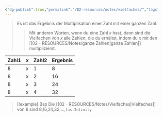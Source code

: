 ```yaml
---
{"dg-publish":true,"permalink":"/02-resources/notes/vielfaches/","tags":["mathe"],"noteIcon":""}
---
```


>Es ist das Ergebnis der Multiplikation einer Zahl mit einer ganzen Zahl.
>>Mit anderen Worten, wenn du eine Zahl $x$ hast, dann sind die Vielfachen von $x$ alle Zahlen, die du erhältst, indem du $x$ mit den [[02 - RESOURCES/Notes/ganze Zahlen\|ganze Zahlen]] multiplizierst.

| Zahl1 | x   | Zahl2 | Ergebnis |
| ----- | --- | ----- | -------- |
| 8     | x   | 1     | 8        |
| 8     | x   | 2     | 16       |
| 8     | x   | 3     | 24       |
| 8     | x   | 4     | 32       |

>[!example] Bsp
>Die [[02 - RESOURCES/Notes/Vielfaches\|Vielfaches]] von 8 sind 8,16,24,32,...,`fas:Infinity`
